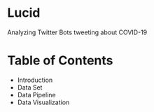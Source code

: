 # Lucid
Analyzing Twitter Bots tweeting about COVID-19

# Table of Contents
* Introduction
* Data Set
* Data Pipeline
* Data Visualization
